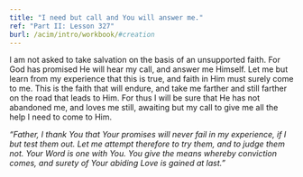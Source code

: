```yaml
---
title: "I need but call and You will answer me."
ref: "Part II: Lesson 327"
burl: /acim/intro/workbook/#creation
---
```


I am not asked to take salvation on the basis of an unsupported faith.
For God has promised He will hear my call, and answer me Himself. Let me
but learn from my experience that this is true, and faith in Him must
surely come to me. This is the faith that will endure, and take me
farther and still farther on the road that leads to Him. For thus I will
be sure that He has not abandoned me, and loves me still, awaiting but
my call to give me all the help I need to come to Him.

*“Father, I thank You that Your promises will never fail in my
experience, if I but test them out. Let me attempt therefore to try
them, and to judge them not. Your Word is one with You. You give the means
whereby conviction comes, and surety of Your abiding Love is gained at
last.”*

